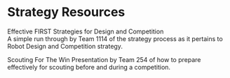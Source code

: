 # Strategy Resources

Effective FIRST Strategies for Design and Competition  
A simple run through by Team 1114 of the strategy process as it pertains to Robot Design and Competition strategy. 

Scouting For The Win 
Presentation by Team 254 of how to prepare effectively for scouting before and during a competition.

